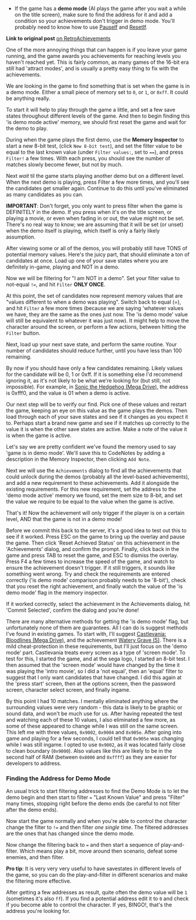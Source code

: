 - If the game has a **demo mode** (AI plays the game after you wait a while on the title screen), make sure to find the address for it and add a condition so your achievements don't trigger in demo mode. You'll probably need to know how to use [PauseIf](Achievement-Logic-Features#pauseif) and [ResetIf](Achievement-Logic-Features#resetif).

__Link to original post__ [on RetroAchievements](http://retroachievements.org/viewtopic.php?t=81)

One of the more annoying things that can happen is if you leave your game running, and the game awards you achievements for reaching levels you haven't reached yet. This is fairly common, as many games of the 16-bit era still had 'attract modes', and is usually a pretty easy thing to fix with the achievements. 

We are looking in the game to find something that is set when the game is in a demo mode. Either a small piece of memory set to `0`, or `1`, or `0xff`. It could be anything really.

To start it will help to play through the game a little, and set a few save states throughout different levels of the game. And then to begin finding this 'is demo mode active' memory, we should first reset the game and wait for the demo to play.

During when the game plays the first demo, use the **Memory Inspector** to start a new 8-bit test, (click `New 8-bit test`), and set the filter value to be equal to the last known value (under `Filter values:`, set to `==`), and press `Filter!` a few times. With each press, you should see the number of matches slowly become fewer, but not by much. 

Next *wait* til the game starts playing another demo but on a different level. When the next demo is playing, press Filter a few more times, and you'll see the candidates get smaller again. Continue to do this until you've eliminated as many candidates as you can.

**IMPORTANT**: Don't forget, you only want to press filter when the game is DEFINITELY in the demo. If you press when it's on the title screen, or playing a movie, or even when fading in or out, the value might not be set. There's no real way to know; we are assuming that it will be set (or unset) when the demo itself is playing, which itself is only a fairly likely assumption. 

After viewing some or all of the demos, you will probably still have TONS of potential memory values. Here's the juicy part, that should eliminate a ton of candidates at once. Load up one of your save states where you are definitely in-game, playing and NOT in a demo.

Now we will be filtering for "I am NOT in a demo". Set your filter value to not-equal `!=`, and hit `Filter` **ONLY ONCE**.

At this point, the set of candidates now represent memory values that are "values different to when a demo was playing". Switch back to equal (=), and hit `Filter` a few more times (because we are saying 'whatever values we have, they are the same as the ones just now. The 'is demo mode' value will still be equivalent to whatever it was just now). It might help to move the character around the screen, or perform a few actions, between hitting the `Filter` button. 

Next, load up your next save state, and perform the same routine. Your number of candidates should reduce further, until you have less than 100 remaining.

By now if you should have only a few candidates remaining. Likely values for the candidate will be 0, 1 or 0xff. If it is something else I'd recommend ignoring it, as it's not likely to be what we're looking for (but still, not impossible). For example, in [Sonic the Hedgehog (Mega Drive)](http://retroachievements.org/Game/1), the address is 0xfff0, and the value is 01 when a demo is active.

Our next step will be to verify our find. Pick one of these values and restart the game, keeping an eye on this value as the game plays the demos. Then load through each of your save states and see if it changes as you expect it to. Perhaps start a brand new game and see if it matches up correctly to the value it is when the other save states are active. Make a note of the value it is when the game is active. 

Let's say we are pretty confident we've found the memory used to say 'game is in demo mode'. We'll save this to CodeNotes by adding a description in the Memory Inspector, then clicking `Add Note`. 

Next we will use the `Achievements` dialog to find all the achievements that could unlock during the demos (probably all the level-based achievements), and add a new requirement to these achievements. Add it alongside the existing requirements. For this new requirement, set the address to the 'demo mode active' memory we found, set the mem size to 8-bit, and set the value we require to be equal to the value when the game is active.

That's it! Now the achievement will only trigger if the player is on a certain level, AND that the game is not in a demo mode! 

Before we commit this back to the server, it's a good idea to test out this to see if it worked. Press ESC on the game to bring up the overlay and pause the game. Then click 'Reset Achieved Status' on this achievement in the 'Achievements' dialog, and confirm the prompt. Finally, click back in the game and press TAB to reset the game, and ESC to dismiss the overlay. Press F4 a few times to increase the speed of the game, and watch to ensure the achievement doesn't trigger. If it still triggers, it sounds like something went wrong. Try and check the requirements are entered correctly ('is demo mode' comparison probably needs to be '8-bit'), check that you reset the right achievement, and finally watch the value of the 'is demo mode' flag in the memory inspector. 

If it worked correctly, select the achievement in the Achievements dialog, hit 'Commit Selected', confirm the dialog and you're done!

There are many alternative methods for getting the 'is demo mode' flag, but unfortunately none of them are guarantees. All I can do is suggest methods I've found in existing games. To start with, I'll suggest [Castlevania: Bloodlines (Mega Drive)](http://retroachievements.org/Game/69), and the achievement [Watery Grave (5)](http://retroachievements.org/Achievement/209). There is a mild cheat-protection in these requirements, but I'll just focus on the 'demo mode' part. Castlevania treats every screen as a type of 'screen mode'. To test for this, I started the game, and at the sega logo, I started an 8-bit test. I then assumed that the 'screen mode' would have changed by the time it was playing the 'intro movie', so I did a 'not equal', then an 'equal' filter to suggest that I only want candidates that have changed. I did this again at the 'press start' screen, then at the options screen, then the password screen, character select screen, and finally ingame. 

By this point I had 10 matches. I mentally eliminated anything where the surrounding values were very random - this data is likely to be graphic or sound data, and won't be much use for us. After having repeated the test and watching each of these 10 values, I also eliminated a few more, as some of these appeared to change while I was still on the same screen. This left me with three values, `0x9002`, `0x9004` and `0x905e`. After going into game and playing for a few seconds, I could tell that `0x905e` was changing while I was still ingame. I opted to use `0x9002`, as it was located fairly close to clean boundary (`0x9000`). Also values like this are likely to be in the second half of RAM (between `0x8000` and `0xffff`) as they are easier for developers to address. 

### Finding the Address for Demo Mode

An usual trick to start filtering addresses to find the Demo Mode is to let the demo begin and then start to filter `=` "Last Known Value" and press "Filter" many times, stopping right before the demo ends (be careful to not filter after the demo ends).

Now start the game normally and when you're able to control the character change the filter to `!=` and then filter *one single time*. The filtered addresses are the ones that has changed since the demo mode.

Now change the filtering back to `=` and then start a sequence of play-and-filter. Which means play a bit, move around then scenario, defeat some enemies, and then filter.

**Pro tip**: It is very very very useful to have savestates in different levels of the game, so you can do the play-and-filter in different scenarios and make the filtering more effective.

After getting a few addresses as result, quite often the demo value will be `1` (sometimes it's also `ff`). If you find a potential address edit it to `0` and check if you become able to control the character. If yes, BINGO!, that's the address you're looking for.